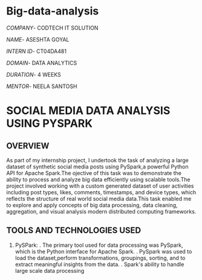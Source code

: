 # Big-data-analysis

*COMPANY*- CODTECH IT SOLUTION

*NAME*- ASESHTA GOYAL

*INTERN ID*- CT04DA481

*DOMAIN*- DATA ANALYTICS

*DURATION*- 4 WEEKS

*MENTOR*- NEELA SANTOSH

# SOCIAL MEDIA DATA ANALYSIS USING PYSPARK

## OVERVIEW

As part of my internship project, I undertook the task of analyzing a large dataset of synthetic social media posts using PySpark,a powerful Python API for Apache Spark.The ojective of this task was to demonstrate the ability to process and analyze big data efficiently using scalable tools.The project involved working with a custom generated dataset of user activities including post types, likes, comments, timestamps, and device types, which reflects the structure of real world social media data.This task enabled me to explore and apply concepts of big data processing, data cleaning, aggregation, and visual analysis modern distributed computing frameworks.

## TOOLS AND TECHNOLOGIES USED

1. PySPark:
   . The primary tool used for data processing was PySpark, which is the Python interface for Apache Spark.
   . PySpark was used to load the dataset,perform transformations, groupings, sorting, and to extract meaningful insights from the data.
   . Spark's ability to handle large scale data processing
